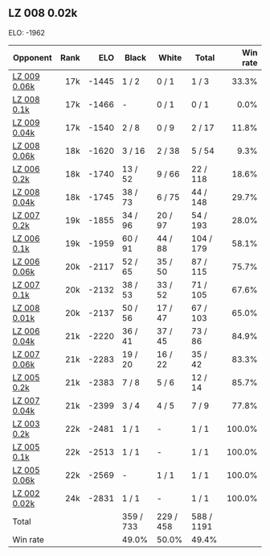## LZ 008 0.02k ##

ELO: -1962

Opponent | Rank | ELO | Black | White | Total | Win rate
---------|-----:|----:|-------|-------|-------|-------:
[LZ 009 0.06k](LZ%20009%200.06k.md) | 17k | -1445 | 1 / 2 | 0 / 1 | 1 / 3 | 33.3%
[LZ 008 0.1k](LZ%20008%200.1k.md) | 17k | -1466 | - | 0 / 1 | 0 / 1 | 0.0%
[LZ 009 0.04k](LZ%20009%200.04k.md) | 17k | -1540 | 2 / 8 | 0 / 9 | 2 / 17 | 11.8%
[LZ 008 0.06k](LZ%20008%200.06k.md) | 18k | -1620 | 3 / 16 | 2 / 38 | 5 / 54 | 9.3%
[LZ 006 0.2k](LZ%20006%200.2k.md) | 18k | -1740 | 13 / 52 | 9 / 66 | 22 / 118 | 18.6%
[LZ 008 0.04k](LZ%20008%200.04k.md) | 18k | -1745 | 38 / 73 | 6 / 75 | 44 / 148 | 29.7%
[LZ 007 0.2k](LZ%20007%200.2k.md) | 19k | -1855 | 34 / 96 | 20 / 97 | 54 / 193 | 28.0%
[LZ 006 0.1k](LZ%20006%200.1k.md) | 19k | -1959 | 60 / 91 | 44 / 88 | 104 / 179 | 58.1%
[LZ 006 0.06k](LZ%20006%200.06k.md) | 20k | -2117 | 52 / 65 | 35 / 50 | 87 / 115 | 75.7%
[LZ 007 0.1k](LZ%20007%200.1k.md) | 20k | -2132 | 38 / 53 | 33 / 52 | 71 / 105 | 67.6%
[LZ 008 0.01k](LZ%20008%200.01k.md) | 20k | -2137 | 50 / 56 | 17 / 47 | 67 / 103 | 65.0%
[LZ 006 0.04k](LZ%20006%200.04k.md) | 21k | -2220 | 36 / 41 | 37 / 45 | 73 / 86 | 84.9%
[LZ 007 0.06k](LZ%20007%200.06k.md) | 21k | -2283 | 19 / 20 | 16 / 22 | 35 / 42 | 83.3%
[LZ 005 0.2k](LZ%20005%200.2k.md) | 21k | -2383 | 7 / 8 | 5 / 6 | 12 / 14 | 85.7%
[LZ 007 0.04k](LZ%20007%200.04k.md) | 21k | -2399 | 3 / 4 | 4 / 5 | 7 / 9 | 77.8%
[LZ 003 0.2k](LZ%20003%200.2k.md) | 22k | -2481 | 1 / 1 | - | 1 / 1 | 100.0%
[LZ 005 0.1k](LZ%20005%200.1k.md) | 22k | -2513 | 1 / 1 | - | 1 / 1 | 100.0%
[LZ 005 0.06k](LZ%20005%200.06k.md) | 22k | -2569 | - | 1 / 1 | 1 / 1 | 100.0%
[LZ 002 0.02k](LZ%20002%200.02k.md) | 24k | -2831 | 1 / 1 | - | 1 / 1 | 100.0%
Total | | | 359 / 733 | 229 / 458 | 588 / 1191 | 
Win rate| | | 49.0% | 50.0% | 49.4% | 
